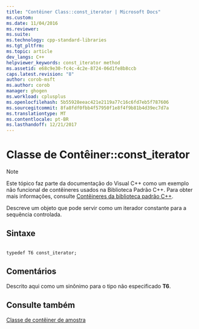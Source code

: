 ```yaml
---
title: "Contêiner Class::const_iterator | Microsoft Docs"
ms.custom: 
ms.date: 11/04/2016
ms.reviewer: 
ms.suite: 
ms.technology: cpp-standard-libraries
ms.tgt_pltfrm: 
ms.topic: article
dev_langs: C++
helpviewer_keywords: const_iterator method
ms.assetid: e68c9e30-fc4c-4c2e-8724-06d1fe8b8ccb
caps.latest.revision: "8"
author: corob-msft
ms.author: corob
manager: ghogen
ms.workload: cplusplus
ms.openlocfilehash: 5b55928eeac421e2119a77c16c6fd7eb5f787606
ms.sourcegitcommit: 8fa8fdf0fbb4f57950f1e8f4f9b81b4d39ec7d7a
ms.translationtype: MT
ms.contentlocale: pt-BR
ms.lasthandoff: 12/21/2017
---
```

# <a name="container-classconstiterator"></a>Classe de Contêiner::const_iterator
> [!NOTE]
>  Este tópico faz parte da documentação do Visual C++ como um exemplo não funcional de contêineres usados na Biblioteca Padrão C++. Para obter mais informações, consulte [Contêineres da biblioteca padrão C++](../standard-library/stl-containers.md).  
  
 Descreve um objeto que pode servir como um iterador constante para a sequência controlada.  
  
## <a name="syntax"></a>Sintaxe  
  
```  
 
typedef T6 const_iterator;  
```  
  
## <a name="remarks"></a>Comentários  
 Descrito aqui como um sinônimo para o tipo não especificado **T6**.  
  
## <a name="see-also"></a>Consulte também  
 [Classe de contêiner de amostra](../standard-library/sample-container-class.md)

